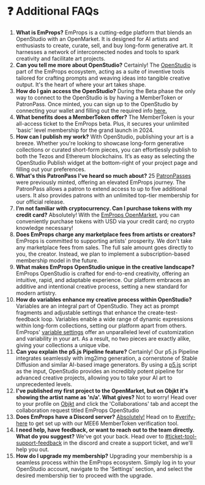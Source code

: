# ❓ Additional FAQs

1. **What is EmProps?** EmProps is a cutting-edge platform that blends an OpenStudio with an OpenMarket. It is designed for AI artists and enthusiasts to create, curate, sell, and buy long-form generative art. It harnesses a network of interconnected nodes and tools to spark creativity and facilitate art projects.
2. **Can you tell me more about OpenStudio?** Certainly! The [OpenStudio](https://openstudio.emprops.ai/) is part of the EmProps ecosystem, acting as a suite of inventive tools tailored for crafting prompts and weaving ideas into tangible creative output. It's the heart of where your art takes shape.
3. **How do I gain access the OpenStudio?** During the Beta phase the only way to connect to the OpenStudio is by having a MemberToken or PatronPass. Once minted, you can sign up to the OpenStudio by connecting your wallet and filling out the required info [here.](https://app.openstudio.emprops.ai/sign-up)
4. **What benefits does a MemberToken offer?** The MemberToken is your all-access ticket to the EmProps beta. Plus, it secures your unlimited 'basic' level membership for the grand launch in 2024.
5. **How can I publish my work?** With OpenStudio, publishing your art is a breeze. Whether you're looking to showcase long-form generative collections or curated short-form pieces, you can effortlessly publish to both the Tezos and Ethereum blockchains. It’s as easy as selecting the OpenStudio Publish widget at the bottom-right of your project page and filling out your preferences.
6. **What's this PatronPass I've heard so much about?** 25 [PatronPasses](https://rarible.com/collection/0xb3a87c89acd407751bb6f4c7708548b17158a16d/items) were previously minted, offering an elevated EmProps journey. The PatronPass allows a patron to extend access to up to five additional users. It also provides patrons with an unlimited top-tier membership for our official release.
7. **I’m not familiar with cryptocurrency. Can I purchase tokens with my credit card?** Absolutely! With the [EmProps OpenMarket](https://emprops.ai/openmarket), you can conveniently purchase tokens with USD via your credit card; no crypto knowledge necessary!
8. **Does EmProps charge any marketplace fees from artists or creators?** EmProps is committed to supporting artists' prosperity. We don't take any marketplace fees from sales. The full sale amount goes directly to you, the creator. Instead, we plan to implement a subscription-based membership model in the future.
9. **What makes EmProps OpenStudio unique in the creative landscape?** EmProps OpenStudio is crafted for end-to-end creativity, offering an intuitive, rapid, and adaptable experience. Our platform embraces an additive and intentional creative process, setting a new standard for modern artistry.
10. **How do variables enhance my creative process within OpenStudio?** Variables are an integral part of OpenStudio. They act as prompt fragments and adjustable settings that enhance the create-test-feedback loop. Variables enable a wide range of dynamic expressions within long-form collections, setting our platform apart from others. EmProps' [variable settings](https://www.notion.so/Variables-891b88334d444e80b267317e2f12ecd4?pvs=21) offer an unparalleled level of customization and variability in your art. As a result, no two pieces are exactly alike, giving your collections a unique vibe.
11. **Can you explain the p5.js Pipeline feature?** Certainly! Our p5.js Pipeline integrates seamlessly with img2img generation, a cornerstone of Stable Diffusion and similar AI-based image generators. By using a [p5.js](https://p5js.org/) script as the input, OpenStudio provides an incredibly potent pipeline for advanced creative projects, allowing you to take your AI art to unprecedented levels.
12. **I've published my first project to the OpenMarket, but on Objkt it's showing the artist name as 'n/a'. What gives?** Not to worry! Head over to your profile on [Objkt](https://objkt.com/) and click the 'Collaborations' tab and accept the collaboration request titled EmProps OpenStudio
13. **Does EmProps have a Discord server?** [Absolutely!](https://discord.gg/K9B7GgmMA5) Head on to [⁠#verify-here](https://discord.com/channels/903275591208427641/1169056846804426862) to get set up with our MEE6 MemberToken verification tool.
14. **I need help, have feedback, or want to reach out to the team directly. What do you suggest?** We've got your back. Head over to [#⁠ticket-tool-support-feedback](https://discord.com/channels/903275591208427641/1136298334064214107) in the discord and create a support ticket, and we'll help you out.
15. **How do I upgrade my membership?** Upgrading your membership is a seamless process within the EmProps ecosystem. Simply log in to your OpenStudio account, navigate to the 'Settings' section, and select the desired membership tier to proceed with the upgrade.
